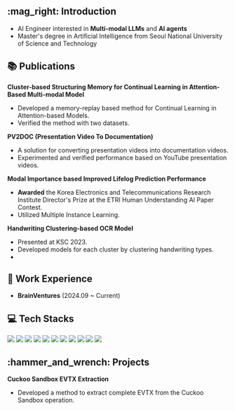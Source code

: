 ## **:mag\_right: Introduction**

  - AI Engineer interested in **Multi-modal LLMs** and **AI agents**
  - Master's degree in Artificial Intelligence from Seoul National University of Science and Technology


## **:books: Publications**

**Cluster-based Structuring Memory for Continual Learning in Attention-Based Multi-modal Model**

  * Developed a memory-replay based method for Continual Learning in Attention-based Models.
  * Verified the method with two datasets.

[](https://github.com/jwr0218/attention_continual)

**PV2DOC (Presentation Video To Documentation)**

  * A solution for converting presentation videos into documentation videos.
  * Experimented and verified performance based on YouTube presentation videos.

[](https://github.com/jwr0218/PV2DOC)

**Modal Importance based Improved Lifelog Prediction Performance**

  * **Awarded** the Korea Electronics and Telecommunications Research Institute Director's Prize at the ETRI Human Understanding AI Paper Contest.
  * Utilized Multiple Instance Learning.

[](https://github.com/jwr0218/MIL_ETRI/tree/main)

**Handwriting Clustering-based OCR Model**

  * Presented at KSC 2023.
  * Developed models for each cluster by clustering handwriting types.
  * 



## **:office: Work Experience**

  - **BrainVentures** (2024.09 \~ Current)

## **:computer: Tech Stacks**


<p align="left">
<img src="https://img.shields.io/badge/Python-3776AB?style=for-the-badge&logo=Python&logoColor=white">
<img src="https://img.shields.io/badge/Pytorch-EE4C2C?style=for-the-badge&logo=pytorch&logoColor=white">
<img src="https://img.shields.io/badge/TensorFlow-FF6F00?style=for-the-badge&logo=tensorflow&logoColor=white">
<img src="https://img.shields.io/badge/scikit--learn-F7931E?style=for-the-badge&logo=scikitlearn&logoColor=white">
<img src="https://img.shields.io/badge/R-276DC3?style=for-the-badge&logo=r&logoColor=white">
<img src="https://img.shields.io/badge/MySQL-4479A1?style=for-the-badge&logo=MySQL&logoColor=white">
<img src="https://img.shields.io/badge/MongoDB-47A248?style=for-the-badge&logo=mongodb&logoColor=white">
<img src="https://img.shields.io/badge/github-181717?style=for-the-badge&logo=github&logoColor=white">
<img src="https://img.shields.io/badge/Docker-2496ED?style=for-the-badge&logo=docker&logoColor=white">
<img src="https://img.shields.io/badge/Flask-000000?style=for-the-badge&logo=flask&logoColor=white">
<img src="https://img.shields.io/badge/fastapi-009688?style=for-the-badge&logo=fastapi&logoColor=white">
</p>


## **:hammer\_and\_wrench: Projects**



**Cuckoo Sandbox EVTX Extraction**

  * Developed a method to extract complete EVTX from the Cuckoo Sandbox operation.

[](https://github.com/jwr0218/CuckooSandbox_EVTX_Extract)



[](https://github.com/jwr0218/meta_ocr)
